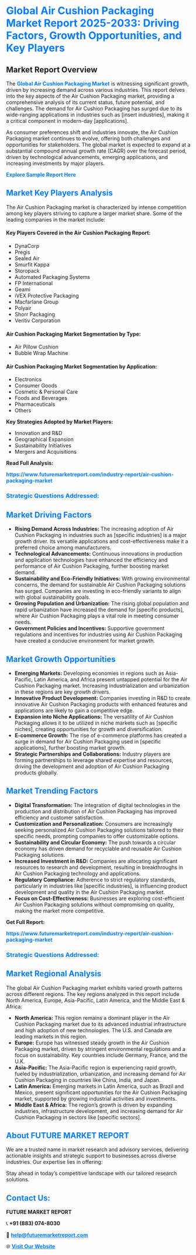 <h1 style="color: #007BFF;">Global Air Cushion Packaging Market Report 2025-2033: Driving Factors, Growth Opportunities, and Key Players</h1>

<section id="overview">
<h2>Market Report Overview</h2>
<p>The <a href="https://www.futuremarketreport.com/industry-report/air-cushion-packaging-market" style="color: #007BFF; text-decoration: none;"><strong>Global Air Cushion Packaging Market</strong></a> is witnessing significant growth, driven by increasing demand across various industries. This report delves into the key aspects of the Air Cushion Packaging market, providing a comprehensive analysis of its current status, future potential, and challenges. The demand for Air Cushion Packaging has surged due to its wide-ranging applications in industries such as [insert industries], making it a critical component in modern-day [applications].</p>
<p>As consumer preferences shift and industries innovate, the Air Cushion Packaging market continues to evolve, offering both challenges and opportunities for stakeholders. The global market is expected to expand at a substantial compound annual growth rate (CAGR) over the forecast period, driven by technological advancements, emerging applications, and increasing investments by major players.</p>
</section>

<section id="overview">
<p><a href="https://www.futuremarketreport.com/request-sample/reportId=90114" style="color: #007BFF; text-decoration: none;"><strong>Explore Sample Report Here</strong></a></p>
</section>

<section id="key-players">
<h2 style="color: #007BFF;">Market Key Players Analysis</h2>
<p>The Air Cushion Packaging market is characterized by intense competition among key players striving to capture a larger market share. Some of the leading companies in the market include:</p>
<h4>Key Players Covered in the Air Cushion Packaging Report:</h4>
<ul><li>DynaCorp</li><li>Pregis</li><li>Sealed Air</li><li>Smurfit Kappa</li><li>Storopack</li><li>Automated Packaging Systems</li><li>FP International</li><li>Geami</li><li>iVEX Protective Packaging</li><li>Macfarlane Group</li><li>Polyair</li><li>Shorr Packaging</li><li>Veritiv Corporation</li></ul>
<h4>Air Cushion Packaging Market Segmentation by Type:</h4>
<ul><li>Air Pillow Cushion</li><li>Bubble Wrap Machine</li></ul>

<h4>Air Cushion Packaging Market Segmentation by Application:</h4>
<ul><li>Electronics</li><li>Consumer Goods</li><li>Cosmetic &amp; Personal Care</li><li>Foods and Beverages</li><li>Pharmaceuticals</li><li>Others</li></ul>
<p><strong>Key Strategies Adopted by Market Players:</strong></p>
<ul>
<li>Innovation and R&D</li>
<li>Geographical Expansion</li>
<li>Sustainability Initiatives</li>
<li>Mergers and Acquisitions</li>
</ul>
</section>

<section>
<p><strong>Read Full Analysis: </strong></p><a href="https://www.futuremarketreport.com/industry-report/air-cushion-packaging-market" style="color: #007BFF; text-decoration: none;"><strong>https://www.futuremarketreport.com/industry-report/air-cushion-packaging-market</strong></a>
<h3 style="color: #007BFF;">Strategic Questions Addressed:</h3>
</section>

<section id="driving-factors">
<h2 style="color: #007BFF;">Market Driving Factors</h2>
<ul>
<li><strong>Rising Demand Across Industries:</strong> The increasing adoption of Air Cushion Packaging in industries such as [specific industries] is a major growth driver. Its versatile applications and cost-effectiveness make it a preferred choice among manufacturers.</li>
<li><strong>Technological Advancements:</strong> Continuous innovations in production and application technologies have enhanced the efficiency and performance of Air Cushion Packaging, further boosting market demand.</li>
<li><strong>Sustainability and Eco-Friendly Initiatives:</strong> With growing environmental concerns, the demand for sustainable Air Cushion Packaging solutions has surged. Companies are investing in eco-friendly variants to align with global sustainability goals.</li>
<li><strong>Growing Population and Urbanization:</strong> The rising global population and rapid urbanization have increased the demand for [specific products], where Air Cushion Packaging plays a vital role in meeting consumer needs.</li>
<li><strong>Government Policies and Incentives:</strong> Supportive government regulations and incentives for industries using Air Cushion Packaging have created a conducive environment for market growth.</li>
</ul>
</section>

<section id="growth-opportunities">
<h2 style="color: #007BFF;">Market Growth Opportunities</h2>
<ul>
<li><strong>Emerging Markets:</strong> Developing economies in regions such as Asia-Pacific, Latin America, and Africa present untapped potential for the Air Cushion Packaging market. Increasing industrialization and urbanization in these regions are key growth drivers.</li>
<li><strong>Innovative Product Development:</strong> Companies investing in R&D to create innovative Air Cushion Packaging products with enhanced features and applications are likely to gain a competitive edge.</li>
<li><strong>Expansion into Niche Applications:</strong> The versatility of Air Cushion Packaging allows it to be utilized in niche markets such as [specific niches], creating opportunities for growth and diversification.</li>
<li><strong>E-commerce Growth:</strong> The rise of e-commerce platforms has created a surge in demand for Air Cushion Packaging used in [specific applications], further boosting market growth.</li>
<li><strong>Strategic Partnerships and Collaborations:</strong> Industry players are forming partnerships to leverage shared expertise and resources, driving the development and adoption of Air Cushion Packaging products globally.</li>
</ul>
</section>

<section id="trending-factors">
<h2 style="color: #007BFF;">Market Trending Factors</h2>
<ul>
<li><strong>Digital Transformation:</strong> The integration of digital technologies in the production and distribution of Air Cushion Packaging has improved efficiency and customer satisfaction.</li>
<li><strong>Customization and Personalization:</strong> Consumers are increasingly seeking personalized Air Cushion Packaging solutions tailored to their specific needs, prompting companies to offer customizable options.</li>
<li><strong>Sustainability and Circular Economy:</strong> The push towards a circular economy has driven demand for recyclable and reusable Air Cushion Packaging solutions.</li>
<li><strong>Increased Investment in R&D:</strong> Companies are allocating significant resources to research and development, resulting in breakthroughs in Air Cushion Packaging technology and applications.</li>
<li><strong>Regulatory Compliance:</strong> Adherence to strict regulatory standards, particularly in industries like [specific industries], is influencing product development and quality in the Air Cushion Packaging market.</li>
<li><strong>Focus on Cost-Effectiveness:</strong> Businesses are exploring cost-efficient Air Cushion Packaging solutions without compromising on quality, making the market more competitive.</li>
</ul>
</section>

<section>
<p><strong>Get Full Report: </strong></p><a href="https://www.futuremarketreport.com/industry-report/air-cushion-packaging-market" style="color: #007BFF; text-decoration: none;"><strong>https://www.futuremarketreport.com/industry-report/air-cushion-packaging-market</strong></a>
<h3 style="color: #007BFF;">Strategic Questions Addressed:</h3>
</section>


<section id="regional-analysis">
<h2 style="color: #007BFF;">Market Regional Analysis</h2>
<p>The global Air Cushion Packaging market exhibits varied growth patterns across different regions. The key regions analyzed in this report include North America, Europe, Asia-Pacific, Latin America, and the Middle East & Africa:</p>
<ul>
<li><strong>North America:</strong> This region remains a dominant player in the Air Cushion Packaging market due to its advanced industrial infrastructure and high adoption of new technologies. The U.S. and Canada are leading markets in this region.</li>
<li><strong>Europe:</strong> Europe has witnessed steady growth in the Air Cushion Packaging market, driven by stringent environmental regulations and a focus on sustainability. Key countries include Germany, France, and the U.K.</li>
<li><strong>Asia-Pacific:</strong> The Asia-Pacific region is experiencing rapid growth, fueled by industrialization, urbanization, and increasing demand for Air Cushion Packaging in countries like China, India, and Japan.</li>
<li><strong>Latin America:</strong> Emerging markets in Latin America, such as Brazil and Mexico, present significant opportunities for the Air Cushion Packaging market, supported by growing industrial activities and investments.</li>
<li><strong>Middle East & Africa:</strong> The region’s growth is driven by expanding industries, infrastructure development, and increasing demand for Air Cushion Packaging in sectors like [specific sectors].</li>
</ul>
</section>

<footer>
<h2 style="color: #007BFF;">About FUTURE MARKET REPORT</h2>
<p>We are a trusted name in market research and advisory services, delivering actionable insights and strategic support to businesses across diverse industries. Our expertise lies in offering:</p>

<p>Stay ahead in today’s competitive landscape with our tailored research solutions.</p>

<h2 style="color: #007BFF;">Contact Us:</h2>
<p><strong>FUTURE MARKET REPORT</strong></p>
<p>📞 <strong>+91 (883) 074-8030</strong></p>
<p>📧 <strong><a href="mailto:help@futuremarketreport.com" style="color: #007BFF;">help@futuremarketreport.com</a></strong></p>
<p>🌐 <strong><a href="https://www.futuremarketreport.com/" style="color: #007BFF;">Visit Our Website</a></strong></p>
</footer>